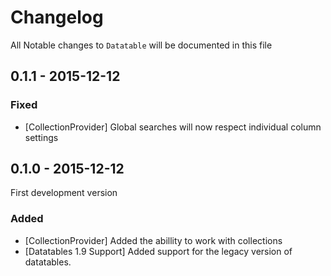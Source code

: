 # Changelog

All Notable changes to `Datatable` will be documented in this file

## 0.1.1 - 2015-12-12
### Fixed
* [CollectionProvider] Global searches will now respect individual column settings

## 0.1.0 - 2015-12-12

First development version 

### Added
* [CollectionProvider] Added the abillity to work with collections
* [Datatables 1.9 Support] Added support for the legacy version of datatables. 
